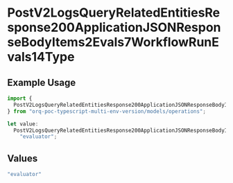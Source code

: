 # PostV2LogsQueryRelatedEntitiesResponse200ApplicationJSONResponseBodyItems2Evals7WorkflowRunEvals14Type

## Example Usage

```typescript
import {
  PostV2LogsQueryRelatedEntitiesResponse200ApplicationJSONResponseBodyItems2Evals7WorkflowRunEvals14Type,
} from "orq-poc-typescript-multi-env-version/models/operations";

let value:
  PostV2LogsQueryRelatedEntitiesResponse200ApplicationJSONResponseBodyItems2Evals7WorkflowRunEvals14Type =
    "evaluator";
```

## Values

```typescript
"evaluator"
```